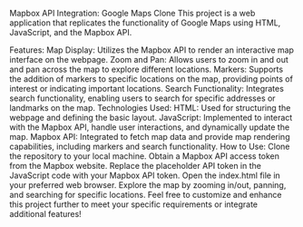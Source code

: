Mapbox API Integration: Google Maps Clone
This project is a web application that replicates the functionality of Google Maps using HTML, JavaScript, and the Mapbox API.

Features:
Map Display: Utilizes the Mapbox API to render an interactive map interface on the webpage.
Zoom and Pan: Allows users to zoom in and out and pan across the map to explore different locations.
Markers: Supports the addition of markers to specific locations on the map, providing points of interest or indicating important locations.
Search Functionality: Integrates search functionality, enabling users to search for specific addresses or landmarks on the map.
Technologies Used:
HTML: Used for structuring the webpage and defining the basic layout.
JavaScript: Implemented to interact with the Mapbox API, handle user interactions, and dynamically update the map.
Mapbox API: Integrated to fetch map data and provide map rendering capabilities, including markers and search functionality.
How to Use:
Clone the repository to your local machine.
Obtain a Mapbox API access token from the Mapbox website.
Replace the placeholder API token in the JavaScript code with your Mapbox API token.
Open the index.html file in your preferred web browser.
Explore the map by zooming in/out, panning, and searching for specific locations.
Feel free to customize and enhance this project further to meet your specific requirements or integrate additional features!
